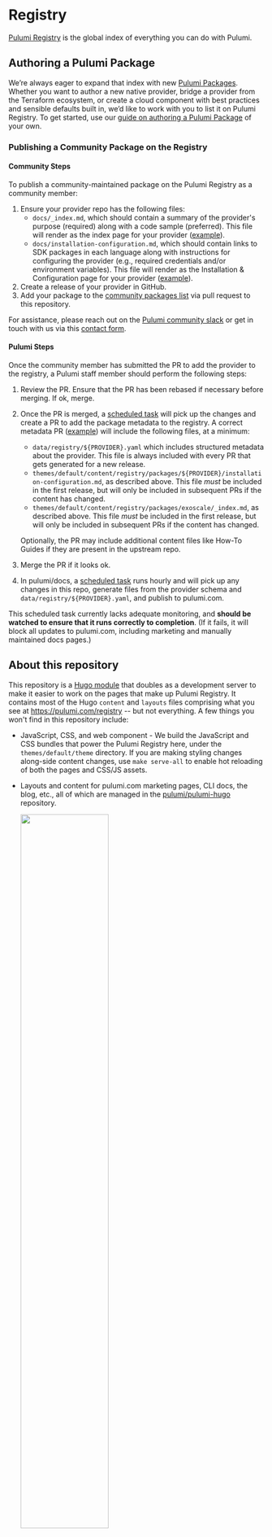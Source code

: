 # Registry

[Pulumi Registry](https://pulumi.com/registry) is the global index of everything you can do with Pulumi.

## Authoring a Pulumi Package

We’re always eager to expand that index with new [Pulumi Packages](https://www.pulumi.com/docs/guides/pulumi-packages/). Whether you want to author a new native provider, bridge a provider from the Terraform ecosystem, or create a cloud component with best practices and sensible defaults built in, we’d like to work with you to list it on Pulumi Registry.
To get started, use our [guide on authoring a Pulumi Package](https://www.pulumi.com/docs/guides/pulumi-packages/how-to-author/) of your own.

### Publishing a Community Package on the Registry

#### Community Steps

To publish a community-maintained package on the Pulumi Registry as a community member:

1. Ensure your provider repo has the following files:
    * `docs/_index.md`, which should contain a summary of the provider's purpose (required) along with a code sample (preferred). This file will render as the index page for your provider ([example](https://www.pulumi.com/registry/packages/aiven/)).
    * `docs/installation-configuration.md`, which should contain links to SDK packages in each language along with instructions for configuring the provider (e.g., required credentials and/or environment variables). This file will render as the Installation & Configuration page for your provider ([example](https://www.pulumi.com/registry/packages/aiven/installation-configuration/)).
1. Create a release of your provider in GitHub.
1. Add your package to the [community packages list](./community-packages/package-list.json) via pull request to this repository.

For assistance, please reach out on the [Pulumi community slack](https://slack.pulumi.com/) or get in touch with us via this [contact form](https://pulumi.com/contact/?form=registry).

#### Pulumi Steps

Once the community member has submitted the PR to add the provider to the registry, a Pulumi staff member should perform the following steps:

1. Review the PR. Ensure that the PR has been rebased if necessary before merging. If ok, merge.
1. Once the PR is merged, a [scheduled task](https://github.com/pulumi/registry/actions/workflows/generate-package-metadata.yml) will pick up the changes and create a PR to add the package metadata to the registry. A correct metadata PR ([example](https://github.com/pulumi/registry/pull/1606/files)) will include the following files, at a minimum:
   * `data/registry/${PROVIDER}.yaml` which includes structured metadata about the provider. This file is always included with every PR that gets generated for a new release.
   * `themes/default/content/registry/packages/${PROVIDER}/installation-configuration.md`, as described above. This file *must* be included in the first release, but will only be included in subsequent PRs if the content has changed.
   * `themes/default/content/registry/packages/exoscale/_index.md`, as described above. This file *must* be included in the first release, but will only be included in subsequent PRs if the content has changed.

   Optionally, the PR may include additional content files like How-To Guides if they are present in the upstream repo.

1. Merge the PR if it looks ok.
1. In pulumi/docs, a [scheduled task](https://github.com/pulumi/docs/actions/workflows/update-theme.yml) runs hourly and will pick up any changes in this repo, generate files from the provider schema and `data/registry/${PROVIDER}.yaml`, and publish to pulumi.com.

  This scheduled task currently lacks adequate monitoring, and **should be watched to ensure that it runs correctly to completion**. (If it fails, it will block all updates to pulumi.com, including marketing and manually maintained docs pages.)

## About this repository

This repository is a [Hugo module](https://gohugo.io/hugo-modules/) that doubles as a development server to make it easier to work on the pages that make up Pulumi Registry. It contains most of the Hugo `content` and `layouts` files comprising what you see at https://pulumi.com/registry -- but not everything. A few things you won't find in this repository include:

* JavaScript, CSS, and web component - We build the JavaScript and CSS bundles that power the Pulumi Registry here, under the `themes/default/theme` directory. If you are making styling changes along-side content changes, use `make serve-all` to enable hot reloading of both the pages and CSS/JS assets.

* Layouts and content for pulumi.com marketing pages, CLI docs, the blog, etc., all of which are managed in the [pulumi/pulumi-hugo](https://github.com/pulumi/pulumi-hugo) repository.

    <img src="https://user-images.githubusercontent.com/274700/139131567-b8e3c43d-6407-4638-ae4e-4ad3f3794d89.png" width="60%">

You can, however, develop locally with this repository using content from these other Hugo-module repositories, either by loading their content remotely or pointing your Hugo development server to local clones of them. More on this below.

## Using this repository

### Prerequisites

We build the Pulumi website statically with Hugo, manage our Node.js dependencies with Yarn, and write most of our documentation in Markdown. Below is a list of the tools you'll need to run the website locally:

* [Go](https://golang.org/) (>= 1.15)
* [Hugo](https://gohugo.io) (>= 0.92)
* [Node.js](https://nodejs.org/en/) (>= 18)
* [Yarn](https://classic.yarnpkg.com/en/) (1.x)

### Installing dependencies

The prerequisites listed above need to be installed on your machine in order to serve the site.
1. Run `make ensure` to check for the appropriate tools and versions, and install any dependencies. The script will let you know if you're missing anything important.
  
	```
	make ensure
	```

1. Once that succeeds, run `make build_assets` to build the assets the site depends on. This needs to be done before the first time you serve this repo so the assets exist on your local machine.

	```
	make build-assets
	```

### Running Hugo locally

Once you've run the above successfully, you're ready to run the development server:

```
make serve
```

When you do this, Hugo will load the latest versions of:

* The [pulumi/pulumi-hugo](https://github.com/pulumi/pulumi-hugo) module, which contains our marketing pages, some docs content, the blog, and our CSS and JavaScript bundles (web components, styles, etc.).

... and then start a development server at http://localhost:1313. Any changes you make to the content, layouts, or other [Hugo component folders](https://gohugo.io/getting-started/directory-structure/) should be reloaded automatically.

### Developing alongside another Hugo module

If you want to develop another module alongside this one -- e.g., add a new web component to use in the Registry, or to make changes to Registry-specific CSS -- you can point your development server to a local clone of [pulumi/pulumi-hugo](https://github.com/pulumi/pulumi-hugo). To do that, first clone the repository, then add a `replace` line to the `go.mod` file at the root of _this_ repository to override the existing reference to `pulumi/pulumi-hugo` temporarily. For instance:

```
module github.com/pulumi/pulumi-hugo

go 1.16

require (
	github.com/pulumi/pulumi-hugo v0.0.0-20211015193555-271ef1f67093 // indirect
)

// Add this line to tell Hugo to use your local clone of pulumi/pulumi-hugo.
replace github.com/pulumi/pulumi-hugo => ../pulumi-hugo
```

**Tip:** If you run `make serve-assets` from the root of pulumi/pulumi-hugo (in another terminal tab) while also running `make serve` in this one, the changes you make to the CSS and JavaScript source files in pulumi/pulumi-hugo will be recompiled and reloaded in the browser automatically.

Be sure to remove the `replace` line before you commit.

### Temporarily pulling in content from pulumi/docs

If the change you're working on requires content from pulumi/docs -- e.g., the aforementioned how-to guides -- you may
want to be able to see some of that content as you develop. To do that, just copy the files you need from the
[`content` folder of pulumi/docs](https://github.com/pulumi/docs/tree/master/content) into the `content` folder of this
repository, remembering to remove those files before you commit. For example:

```
# Copy the AWS how-to guides from a local/sibling clone of pulumi/docs.
cp ../docs/content/registry/packages/aws/how-to-guides ./themes/default/content/registry/packages/aws/
```

#### Generating API docs for packages

The API docs for packages can be generated on-demand using the [`registrygen` tool](https://github.com/pulumi/registrygen).

```
go install github.com/pulumi/registrygen@master
```

Run `registrygen --help` for help regarding its use or [see the `registrygen` README](https://github.com/pulumi/registrygen#readme).

## Submitting, merging and releasing

Before submitting a pull request, run the linter locally:

```bash
make lint
```

When you're ready to submit a pull request, make sure you've removed anything that doesn't seem to belong (`go.mod`/`go.sum` changes, content from pulumi/docs, etc.) and submit the PR in the usual way.

If you're doing work in another repository that's associated with the changes in your PR, you can "pin" your PR branch to another module repository branch by pointing Hugo to that branch. To do that, use `hugo mod get` and pass a reference to the target branch:

```
hugo mod get github.com/pulumi/pulumi-hugo@my-special-branch
```

This will modify `go.mod` and `go.sum` accordingly and result in a PR preview that incorporates your changes from the other branch. Just be sure to remove these changes before you're ready to merge.

If you would like to generate API docs for packages beyond AWS and Aiven (the docs available in PR previews by default), add the package name you would like docs for [in this file](https://github.com/pulumi/registry/blob/master/scripts/ci/build.sh#L5). Be sure to remove these changes before merging.

Once your PR is approved and merged into the default branch of this repository, an automated process that runs on [pulumi/docs](https://github.com/pulumi/docs) will detect your changes and produce a PR and integration build containing content from all other Hugo modules. Once that PR build completes and is approved and merged into pulumi/docs, your changes will be deployed to https://pulumi.com.

